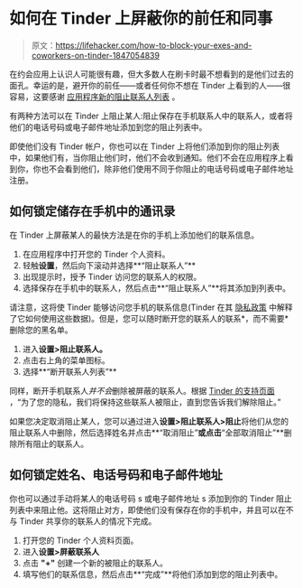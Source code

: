 # 如何在 Tinder 上屏蔽你的前任和同事

> 原文：<https://lifehacker.com/how-to-block-your-exes-and-coworkers-on-tinder-1847054839>

在约会应用上认识人可能很有趣，但大多数人在刷卡时最不想看到的是他们过去的面孔。幸运的是，避开你的前任——或者任何你不想在 Tinder 上看到的人——很容易，这要感谢 [应用程序新的阻止联系人列表](https://www.tinderpressroom.com/2021-06-04-Tinder-Gives-Members-More-Control-With-New-Feature-Allowing-You-to-Block-Your-Ex) 。



有两种方法可以在 Tinder 上阻止某人:阻止保存在手机联系人中的联系人，或者将他们的电话号码或电子邮件地址添加到您的阻止列表中。

即使他们没有 Tinder 帐户，你也可以在 Tinder 上将他们添加到你的阻止列表中，如果他们有，当你阻止他们时，他们不会收到通知。他们不会在应用程序上看到你，你也不会看到他们，除非他们使用不同于你阻止的电话号码或电子邮件地址注册。

## 如何锁定储存在手机中的通讯录

在 Tinder 上屏蔽某人的最快方法是在你的手机上添加他们的联系信息。

1.  在应用程序中打开您的 Tinder 个人资料。
2.  轻触**设置**，然后向下滚动并选择**“阻止联系人”**
3.  出现提示时，授予 Tinder 访问您的联系人的权限。
4.  选择保存在手机中的联系人，然后点击**“阻止联系人”**将其添加到列表中。

请注意，这将使 Tinder 能够访问您手机的联系信息(Tinder 在其 [隐私政策](https://policies.tinder.com/privacy/intl/en) 中解释了它如何使用这些数据)。但是，您可以随时断开您的联系人的联系*，而不需要*删除您的黑名单。

1.  进入**设置>阻止联系人。**
2.  点击右上角的菜单图标。
3.  选择**“断开联系人列表”**

同样，断开手机联系人*并不会*删除被屏蔽的联系人。根据 [Tinder 的支持页面](https://www.help.tinder.com/hc/en-us/articles/360039684672-Block-Contacts-) ，“为了您的隐私，我们将保持这些联系人被阻止，直到您告诉我们解除阻止。”

如果您决定取消阻止某人，您可以通过进入**设置>阻止联系人>阻止**将他们从您的阻止联系人中删除，然后选择姓名并点击**“取消阻止”**或点击**“全部取消阻止”**删除所有阻止的联系人。

## 如何锁定姓名、电话号码和电子邮件地址

你也可以通过手动将某人的电话号码 s 或电子邮件地址 s 添加到你的 Tinder 阻止列表中来阻止他。这将阻止对方，即使他们没有保存在你的手机中，并且可以在不与 Tinder 共享你的联系人的情况下完成。

1.  打开您的 Tinder 个人资料页面。
2.  进入**设置>屏蔽联系人**
3.  点击 **"+"** 创建一个新的被阻止的联系人。
4.  填写他们的联系信息，然后点击**“完成”**将他们添加到您的阻止列表中。